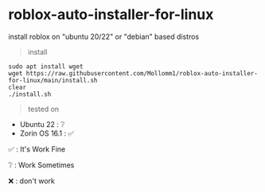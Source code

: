# roblox-auto-installer-for-linux
install roblox on "ubuntu 20/22" or "debian" based distros

> install

```
sudo apt install wget
wget https://raw.githubusercontent.com/Mollomm1/roblox-auto-installer-for-linux/main/install.sh
clear
./install.sh
```
> tested on

* Ubuntu 22 : ❔
* Zorin OS 16.1 : ✅

✅ : It's Work Fine

❔ : Work Sometimes

❌ : don't work
